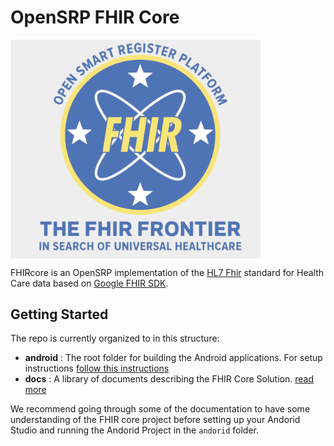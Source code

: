 # OpenSRP FHIR Core

<img align=center width=400 src="docs/assets/fhircore.png">

FHIRcore is an OpenSRP implementation of the [HL7 Fhir](http://hl7.org/fhir/R4/index.html) standard for Health Care data based on [Google FHIR SDK](https://github.com/google/android-fhir).


## Getting Started
The repo is currently organized to in this structure:

* **android** : The root folder for building the Android applications. For setup instructions [follow this instructions](android/README.md)
* **docs** : A library of documents describing the FHIR Core Solution. [read more](docs/readme.md)

We recommend going through some of the documentation to have some understanding of the FHIR core project before setting up your Andorid Studio and running the Andorid Project in  the `andorid` folder.
